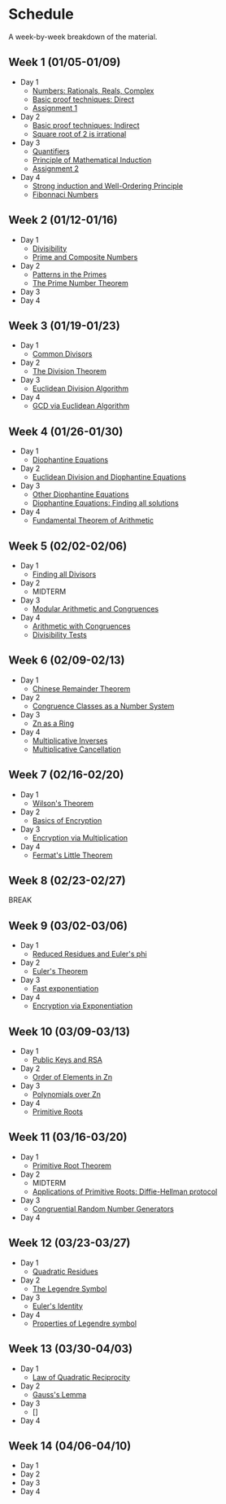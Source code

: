 # Schedule

A week-by-week breakdown of the material.

## Week  1 (01/05-01/09)

- Day 1
    - [Numbers: Rationals, Reals, Complex](notes/numbers_intro.md)
    - [Basic proof techniques: Direct](notes/proofs_basic.md)
    - [Assignment 1](assignments/1.md)
- Day 2
    - [Basic proof techniques: Indirect](notes/proofs_basic.md)
    - [Square root of 2 is irrational](notes/irrationality_of_sqrt2.md)
- Day 3
    - [Quantifiers](notes/proofs_quantifiers.md)
    - [Principle of Mathematical Induction](notes/proofs_induction.md)
    - [Assignment 2](assignments/2.md)
- Day 4
    - [Strong induction and Well-Ordering Principle](notes/proofs_induction_other.md)
    - [Fibonnaci Numbers](notes/numbers_fibonacci.md)

## Week  2 (01/12-01/16)

- Day 1
    - [Divisibility](notes/numbers_divisibility.md)
    - [Prime and Composite Numbers](notes/primes_intro.md)
- Day 2
    - [Patterns in the Primes](notes/primes_patterns.md)
    - [The Prime Number Theorem](notes/primes_theorem.md)
- Day 3
- Day 4

## Week  3 (01/19-01/23)

- Day 1
    - [Common Divisors](notes/numbers_gcd.md)
- Day 2
    - [The Division Theorem](notes/numbers_division_theorem.md)
- Day 3
    - [Euclidean Division Algorithm](notes/numbers_euclidean.md)
- Day 4
    - [GCD via Euclidean Algorithm](notes/numbers_gcd_compute.md)

## Week  4 (01/26-01/30)

- Day 1
    - [Diophantine Equations](notes/equations_diophantine_intro.md)
- Day 2
    - [Euclidean Division and Diophantine Equations](notes/equations_diophantine_and_euclidean.md)
- Day 3
    - [Other Diophantine Equations](notes/equations_diophantine_other.md)
    - [Diophantine Equations: Finding all solutions](notes/equations_diophantine_all_solutions.md)
- Day 4
    - [Fundamental Theorem of Arithmetic](notes/numbers_fundamental_theorem.md)

## Week  5 (02/02-02/06)

- Day 1
    - [Finding all Divisors](notes/numbers_all_divisors.md)
- Day 2
    - MIDTERM
- Day 3
    - [Modular Arithmetic and Congruences](notes/congruence_intro.md)
- Day 4
    - [Arithmetic with Congruences](notes/congruence_arithmetic.md)
    - [Divisibility Tests](notes/numbers_divisibility_tests.md)

## Week  6 (02/09-02/13)

- Day 1
    - [Chinese Remainder Theorem](notes/congruence_chinese_remainder.md)
- Day 2
    - [Congruence Classes as a Number System](notes/congruence_system.md)
- Day 3
    - [Zn as a Ring](notes/congruence_ring.md)
- Day 4
    - [Multiplicative Inverses](notes/congruence_multiplicative_inverses.md)
    - [Multiplicative Cancellation](notes/congruence_multiplicative_cancellation.md)

## Week  7 (02/16-02/20)

- Day 1
    - [Wilson's Theorem](notes/congruence_wilsons.md)
- Day 2
    - [Basics of Encryption](notes/encryption_basic.md)
- Day 3
    - [Encryption via Multiplication](notes/encryption_mult.md)
- Day 4
    - [Fermat's Little Theorem](notes/congruence_fermats.md)

## Week  8 (02/23-02/27)

BREAK

## Week  9 (03/02-03/06)

- Day 1
    - [Reduced Residues and Euler's phi](notes/residues_basics.md)
- Day 2
    - [Euler's Theorem](notes/residues_eulers_theorem.md)
- Day 3
    - [Fast exponentiation](notes/residues_exponentation.md)
- Day 4
    - [Encryption via Exponentiation](notes/encryption_exp.md)

## Week 10 (03/09-03/13)

- Day 1
    - [Public Keys and RSA](notes/encryption_rsa.md)
- Day 2
    - [Order of Elements in Zn](notes/residues_order.md)
- Day 3
    - [Polynomials over Zn](notes/residues_polynomials.md)
- Day 4
    - [Primitive Roots](notes/residues_primitive_roots.md)

## Week 11 (03/16-03/20)

- Day 1
    - [Primitive Root Theorem](notes/residues_primitive_root_theorem.md)
- Day 2
    - MIDTERM
    - [Applications of Primitive Roots: Diffie-Hellman protocol](notes/encryption_diffie_hellman.md)
- Day 3
    - [Congruential Random Number Generators](notes/numbers_random.md)
- Day 4

## Week 12 (03/23-03/27)

- Day 1
    - [Quadratic Residues](notes/residues_quadratic.md)
- Day 2
    - [The Legendre Symbol](notes/residues_legendre.md)
- Day 3
    - [Euler's Identity](notes/residues_eulers_identity.md)
- Day 4
    - [Properties of Legendre symbol](notes/residues_legendre_properties.md)

## Week 13 (03/30-04/03)

- Day 1
    - [Law of Quadratic Reciprocity](notes/residues_reciprocity.md)
- Day 2
    - [Gauss's Lemma](notes/residues_gauss_lemma.md)
- Day 3
    - []
- Day 4

## Week 14 (04/06-04/10)

- Day 1
- Day 2
- Day 3
- Day 4
